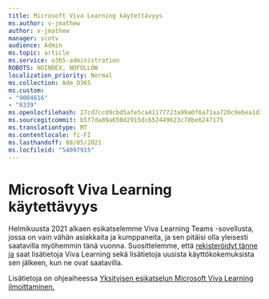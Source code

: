 ```yaml
---
title: Microsoft Viva Learning käytettävyys
ms.author: v-jmathew
author: v-jmathew
manager: scotv
audience: Admin
ms.topic: article
ms.service: o365-administration
ROBOTS: NOINDEX, NOFOLLOW
localization_priority: Normal
ms.collection: Adm_O365
ms.custom:
- "9004616"
- "8339"
ms.openlocfilehash: 27cd7ccd9cbd5afe5ca41177723a99a0f6a71aa720c9ebea1d3889bcbb140d20
ms.sourcegitcommit: b5f7da89a650d2915dc652449623c78be6247175
ms.translationtype: MT
ms.contentlocale: fi-FI
ms.lasthandoff: 08/05/2021
ms.locfileid: "54097915"
---
```

# <a name="microsoft-viva-learning-availability"></a>Microsoft Viva Learning käytettävyys

Helmikuusta 2021 alkaen esikatselemme Viva Learning Teams -sovellusta, jossa on vain vähän asiakkaita ja kumppaneita, ja sen pitäisi olla yleisesti saatavilla myöhemmin tänä vuonna. Suosittelemme, että [rekisteröidyt tänne ja](https://aka.ms/VivaLearningSignup) saat lisätietoja Viva Learning sekä lisätietoja uusista käyttökokemuksista sen jälkeen, kun ne ovat saatavilla.

Lisätietoja on ohjeaiheessa [Yksityisen esikatselun Microsoft Viva Learning ilmoittaminen.](https://techcommunity.microsoft.com/t5/microsoft-viva-blog/announcing-microsoft-viva-learning-private-preview/ba-p/2107023)
